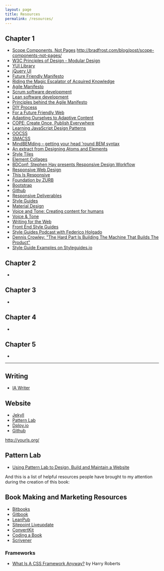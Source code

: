 ```yaml
---
layout: page
title: Resources
permalink: /resources/
---
```


## Chapter 1
- [Scope Components, Not Pages](http://bradfrost.com/blog/post/scope-components-not-pages/) http://bradfrost.com/blog/post/scope-components-not-pages/
- [W3C Principles of Design - Modular Design](http://www.w3.org/DesignIssues/Principles.html#Modular)
- [YUI Library](http://yuilibrary.com/)
- [jQuery UI](http://jqueryui.com/)
- [Future Friendly Manifesto](http://futurefriendlyweb.com/)
- [Riding the Magic Escalator of Acquired Knowledge](http://www.uie.com/articles/magic_escalator/)
- [Agile Manifesto](http://www.agilemanifesto.org/)
- [Scrum software development](http://en.wikipedia.org/wiki/Scrum_%28software_development%29)
- [Lean software development](http://en.wikipedia.org/wiki/Lean_software_development)
- [Principles behind the Agile Manifesto](http://www.agilemanifesto.org/principles.html)
- [DIY Process](http://cognition.happycog.com/article/diy-process)
- [For a Future Friendly Web](http://bradfrost.com/blog/web/for-a-future-friendly-web/)
- [Adapting Ourselves to Adaptive Content](http://karenmcgrane.com/2012/09/04/adapting-ourselves-to-adaptive-content-video-slides-and-transcript-oh-my/)
- [COPE: Create Once, Publish Everywhere](http://www.programmableweb.com/news/cope-create-once-publish-everywhere/2009/10/13)
- [Learning JavaScript Design Patterns](http://addyosmani.com/resources/essentialjsdesignpatterns/book/)
- [OOCSS](http://oocss.org/)
- [SMACSS](https://smacss.com/)
- [MindBEMding – getting your head ’round BEM syntax](http://csswizardry.com/2013/01/mindbemding-getting-your-head-round-bem-syntax)
- [An extract from Designing Atoms and Elements](http://stuffandnonsense.co.uk/blog/about/an-extract-from-designing-atoms-and-elements)
- [Style Tiles](http://styletil.es/)
- [Element Collages](http://danielmall.com/articles/rif-element-collages/)
- [BDConf: Stephen Hay presents Responsive Design Workflow](http://bradfrost.com/blog/mobile/bdconf-stephen-hay-presents-responsive-design-workflow/)
- [Responsive Web Design](http://alistapart.com/article/responsive-web-design)
- [This Is Responsive](http://bradfrost.github.io/this-is-responsive/index.html)
- [Foundation by ZURB](http://foundation.zurb.com/)
- [Bootstrap](http://getbootstrap.com/)
- [Github](https://github.com/)
- [Responsive Deliverables](http://daverupert.com/2013/04/responsive-deliverables/)
- [Style Guides](http://bradfrost.com/blog/post/style-guides/)
- [Material Design](http://www.google.com/design/spec/material-design/introduction.html)
- [Voice and Tone: Creating content for humans](http://www.slideshare.net/katekiefer/kkl-c-sforum)
- [Voice & Tone](http://voiceandtone.com/)
- [Writing for the Web](http://www.dal.ca/webteam/web_style_guide/writing_for_the_web.html)
- [Front End Style Guides](http://maban.co.uk/projects/front-end-style-guides/)
- [Style Guides Podcast with Federico Holgado](http://styleguides.io/podcast/federico-holgado/)
- [Dennis Crowley: "The Hard Part Is Building The Machine That Builds The Product"](http://techcrunch.com/2011/03/03/founder-stories-foursquare-crowley-machine/)
- [Style Guide Examples on Styleguides.io](http://styleguides.io/examples.html)

## Chapter 2
- []()

## Chapter 3
- []()

## Chapter 4
- []()

## Chapter 5
- []()

------

## Writing
- [IA Writer](http://www.iawriter.com/mac/)

## Website
- [Jekyll](http://jekyllrb.com/)
- [Pattern Lab](http://patternlab.io/)
- [Dploy.io](http://dploy.io/)
- [Github](http://github.com)

http://yourls.org/

## Pattern Lab
- [Using Pattern Lab to Design, Build and Maintain a Website](http://www.brianmuenzenmeyer.com/using-patternlab-to-design-build-and-maintain-a-website/)

And this is a list of helpful resources people have brought to my attention during the creation of this book:

## Book Making and Marketing Resources
- [Bitbooks](http://bitbooks.cc/)
- [Gitbook](https://www.gitbook.com/)
- [LeanPub](https://leanpub.com/)
- [Sitepoint Liveupdate](https://learnable.com/liveupdate)
- [ConvertKit](http://convertkit.com/)
- [Coding a Book](http://larahogan.me/blog/coding-a-book/)
- [Scrivener](https://www.literatureandlatte.com/scrivener.php)

### Frameworks
- [What Is A CSS Framework Anyway?](https://speakerdeck.com/csswizardry/what-is-a-css-framework-anyway) by Harry Roberts
